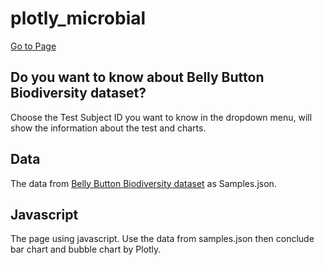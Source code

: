 # plotly_microbial
[Go to Page](https://cc196.github.io/plotly_microbial/)
## Do you want to know about Belly Button Biodiversity dataset?
Choose the Test Subject ID you want to know in the dropdown menu, will show the information about the test and charts. 

## Data
The data from [Belly Button Biodiversity dataset](http://robdunnlab.com/projects/belly-button-biodiversity/) as Samples.json.
## Javascript 
The page using javascript. Use the data from samples.json then conclude bar chart and bubble chart by Plotly. 
